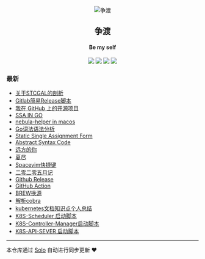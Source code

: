 <p align="center"><img alt="争渡" src="https://s2.ax1x.com/2019/08/19/mlrm34.png"></p><h2 align="center">
争渡
</h2>

<h4 align="center">Be my self</h4>
<p align="center"><a title="争渡" target="_blank" href="https://github.com/ferried/solo-blog"><img src="https://img.shields.io/github/last-commit/ferried/solo-blog.svg?style=flat-square&color=FF9900"></a>
<a title="GitHub repo size in bytes" target="_blank" href="https://github.com/ferried/solo-blog"><img src="https://img.shields.io/github/repo-size/ferried/solo-blog.svg?style=flat-square"></a>
<a title="Solo Version" target="_blank" href="https://github.com/88250/solo/releases"><img src="https://img.shields.io/badge/solo-4.3.1-f1e05a.svg?style=flat-square&color=blueviolet"></a>
<a title="Hits" target="_blank" href="https://github.com/88250/hits"><img src="https://hits.b3log.org/ferried/solo-blog.svg"></a></p>

### 最新

* [关于STCGAL的剖析](https://blog.eiyouhe.com/articles/2020/09/13/1599997860727.html)
* [Gitlab简易Release脚本](https://blog.eiyouhe.com/articles/2020/08/30/1598767655948.html)
* [我在 GitHub 上的开源项目](https://blog.eiyouhe.com/my-github-repos)
* [SSA IN GO](https://blog.eiyouhe.com/articles/2020/08/28/1598599248439.html)
* [nebula-helper in macos](https://blog.eiyouhe.com/articles/2020/08/28/1598581213456.html)
* [Go词法语法分析](https://blog.eiyouhe.com/articles/2020/08/26/1598449762305.html)
* [Static Single Assignment Form](https://blog.eiyouhe.com/articles/2020/08/25/1598362816494.html)
* [Abstract Syntax Code](https://blog.eiyouhe.com/articles/2020/08/25/1598325447463.html)
* [远方的你](https://blog.eiyouhe.com/articles/2020/08/21/1598019904185.html)
* [夏尽](https://blog.eiyouhe.com/articles/2020/08/09/1596973297441.html)
* [Spacevim快捷键](https://blog.eiyouhe.com/articles/2020/06/27/1593272416716.html)
* [二零二零五月记](https://blog.eiyouhe.com/articles/2020/05/31/1590936812119.html)
* [Github Release](https://blog.eiyouhe.com/articles/2020/04/29/1588151586778.html)
* [GitHub Action](https://blog.eiyouhe.com/articles/2020/04/29/1588151564522.html)
* [BREW换源](https://blog.eiyouhe.com/articles/2020/04/26/1587865787226.html)
* [解析cobra](https://blog.eiyouhe.com/articles/2020/04/21/1587462372986.html)
* [kubernetes文档知识点个人总结](https://blog.eiyouhe.com/articles/2020/03/29/1585493374857.html)
* [K8S-Scheduler 启动脚本](https://blog.eiyouhe.com/k8s)
* [K8S-Controller-Manager启动脚本](https://blog.eiyouhe.com/articles/2020/03/23/1584944180518.html)
* [K8S-API-SEVER 启动脚本](https://blog.eiyouhe.com/articles/2020/03/23/1584932305152.html)



---

本仓库通过 [Solo](https://github.com/88250/solo) 自动进行同步更新 ❤️ 